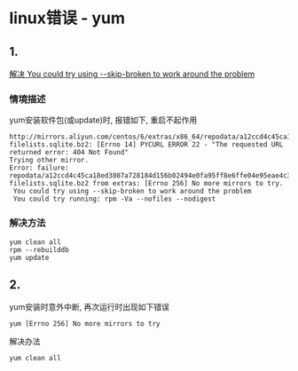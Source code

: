 # linux错误 - yum

## 1.

[解决 You could try using --skip-broken to work around the problem](http://blog.csdn.net/xc_gxf/article/details/8250983)

### 情境描述

yum安装软件包(或update)时, 报错如下, 重启不起作用

```shell
http://mirrors.aliyun.com/centos/6/extras/x86_64/repodata/a12ccd4c45ca18ed3807a728184d156b02494e0fa95ff8e6ffe04e95eae4c35b-filelists.sqlite.bz2: [Errno 14] PYCURL ERROR 22 - "The requested URL returned error: 404 Not Found"
Trying other mirror.
Error: failure: repodata/a12ccd4c45ca18ed3807a728184d156b02494e0fa95ff8e6ffe04e95eae4c35b-filelists.sqlite.bz2 from extras: [Errno 256] No more mirrors to try.
 You could try using --skip-broken to work around the problem
 You could try running: rpm -Va --nofiles --nodigest
```

### 解决方法

```shell
yum clean all
rpm --rebuilddb
yum update
```

## 2. 

yum安装时意外中断, 再次运行时出现如下错误

```
yum [Errno 256] No more mirrors to try
```

解决办法

```
yum clean all
```